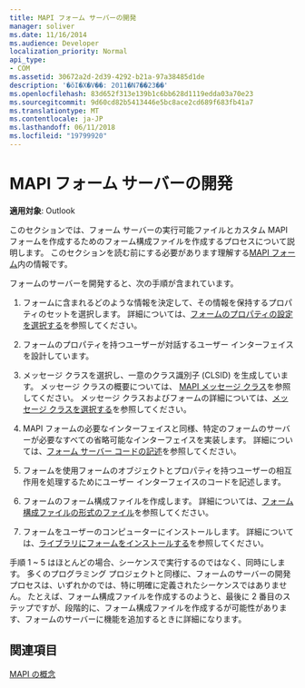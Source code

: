 ```yaml
---
title: MAPI フォーム サーバーの開発
manager: soliver
ms.date: 11/16/2014
ms.audience: Developer
localization_priority: Normal
api_type:
- COM
ms.assetid: 30672a2d-2d39-4292-b21a-97a38485d1de
description: '�ŏI�X�V��: 2011�N7��23��'
ms.openlocfilehash: 83d652f313e139b1c6bb628d1119edda03a70e23
ms.sourcegitcommit: 9d60cd82b5413446e5bc8ace2cd689f683fb41a7
ms.translationtype: MT
ms.contentlocale: ja-JP
ms.lasthandoff: 06/11/2018
ms.locfileid: "19799920"
---
```

# <a name="developing-mapi-form-servers"></a>MAPI フォーム サーバーの開発

  
  
**適用対象**: Outlook 
  
このセクションでは、フォーム サーバーの実行可能ファイルとカスタム MAPI フォームを作成するためのフォーム構成ファイルを作成するプロセスについて説明します。 このセクションを読む前にする必要があります理解する[MAPI フォーム](mapi-forms.md)内の情報です。
  
フォームのサーバーを開発すると、次の手順が含まれています。
  
1. フォームに含まれるどのような情報を決定して、その情報を保持するプロパティのセットを選択します。 詳細については、[フォームのプロパティの設定を選択する](choosing-a-form-s-property-set.md)を参照してください。
    
2. フォームのプロパティを持つユーザーが対話するユーザー インターフェイスを設計しています。
    
3. メッセージ クラスを選択し、一意のクラス識別子 (CLSID) を生成しています。 メッセージ クラスの概要については、 [MAPI メッセージ クラス](mapi-message-classes.md)を参照してください。 メッセージ クラスおよびフォームの詳細については、[メッセージ クラスを選択する](choosing-a-message-class.md)を参照してください。
    
4. MAPI フォームの必要なインターフェイスと同様、特定のフォームのサーバーが必要なすべての省略可能なインターフェイスを実装します。 詳細については、[フォーム サーバー コードの記述](writing-form-server-code.md)を参照してください。 
    
5. フォームを使用フォームのオブジェクトとプロパティを持つユーザーの相互作用を処理するためにユーザー インターフェイスのコードを記述します。
    
6. フォームのフォーム構成ファイルを作成します。 詳細については、[フォーム構成ファイルの形式のファイル](file-format-of-form-configuration-files.md)を参照してください。
    
7. フォームをユーザーのコンピューターにインストールします。 詳細については、[ライブラリにフォームをインストールする](installing-a-form-into-a-library.md)を参照してください。
    
手順 1 ~ 5 はほとんどの場合、シーケンスで実行するのではなく、同時にします。 多くのプログラミング プロジェクトと同様に、フォームのサーバーの開発プロセスは、いずれかのでは、特に明確に定義されたシーケンスではありません。 たとえば、フォーム構成ファイルを作成するのようと、最後に 2 番目のステップですが、段階的に、フォーム構成ファイルを作成するが可能性があります、フォームのサーバーに機能を追加するときに詳細になります。
  
## <a name="see-also"></a>関連項目



[MAPI の概念](mapi-concepts.md)

